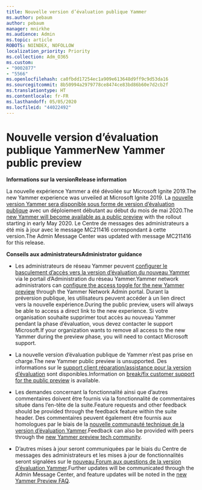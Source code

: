 ```yaml
---
title: Nouvelle version d’évaluation publique Yammer
ms.author: pebaum
author: pebaum
manager: mnirkhe
ms.audience: Admin
ms.topic: article
ROBOTS: NOINDEX, NOFOLLOW
localization_priority: Priority
ms.collection: Adm_O365
ms.custom:
- "9002877"
- "5566"
ms.openlocfilehash: ca0fbdd17254ec1a909e613648d9ff9c9d53da16
ms.sourcegitcommit: 8b50994a2979778ce8474ce83bd86b60e7d2cb2f
ms.translationtype: HT
ms.contentlocale: fr-FR
ms.lasthandoff: 05/05/2020
ms.locfileid: "44022492"
---
```

# <a name="new-yammer-public-preview"></a><span data-ttu-id="72528-102">Nouvelle version d’évaluation publique Yammer</span><span class="sxs-lookup"><span data-stu-id="72528-102">New Yammer public preview</span></span>

<span data-ttu-id="72528-103">**Informations sur la version**</span><span class="sxs-lookup"><span data-stu-id="72528-103">**Release information**</span></span>

<span data-ttu-id="72528-104">La nouvelle expérience Yammer a été dévoilée sur Microsoft Ignite 2019.</span><span class="sxs-lookup"><span data-stu-id="72528-104">The new Yammer experience was unveiled at Microsoft Ignite 2019.</span></span> <span data-ttu-id="72528-105">La [nouvelle version Yammer sera disponible sous forme de version d’évaluation publique](https://docs.microsoft.com/yammer/get-started-with-yammer/newyammer-faq) avec un déploiement débutant au début du mois de mai 2020.</span><span class="sxs-lookup"><span data-stu-id="72528-105">The [new Yammer will become available as a public preview](https://docs.microsoft.com/yammer/get-started-with-yammer/newyammer-faq) with the rollout starting in early May 2020.</span></span> <span data-ttu-id="72528-106">Le Centre de messages des administrateurs a été mis à jour avec le message MC211416 correspondant à cette version.</span><span class="sxs-lookup"><span data-stu-id="72528-106">The Admin Message Center was updated with message MC211416 for this release.</span></span>

<span data-ttu-id="72528-107">**Conseils aux administrateurs**</span><span class="sxs-lookup"><span data-stu-id="72528-107">**Administrator guidance**</span></span>

- <span data-ttu-id="72528-108">Les administrateurs de réseau Yammer peuvent [configurer le basculement d’accès vers la version d’évaluation du nouveau Yammer](https://docs.microsoft.com/yammer/get-started-with-yammer/administrative-settings-opt-in-newyammer) via le portail d’Administration du réseau Yammer.</span><span class="sxs-lookup"><span data-stu-id="72528-108">Yammer network administrators can [configure the access toggle for the new Yammer preview](https://docs.microsoft.com/yammer/get-started-with-yammer/administrative-settings-opt-in-newyammer) through the Yammer Network Admin portal.</span></span> <span data-ttu-id="72528-109">Durant la préversion publique, les utilisateurs peuvent accéder à un lien direct vers la nouvelle expérience.</span><span class="sxs-lookup"><span data-stu-id="72528-109">During the public preview, users will always be able to access a direct link to the new experience.</span></span> <span data-ttu-id="72528-110">Si votre organisation souhaite supprimer tout accès au nouveau Yammer pendant la phase d’évaluation, vous devez contacter le support Microsoft.</span><span class="sxs-lookup"><span data-stu-id="72528-110">If your organization wants to remove all access to the new Yammer during the preview phase, you will need to contact Microsoft support.</span></span>

- <span data-ttu-id="72528-111">La nouvelle version d’évaluation publique de Yammer n’est pas prise en charge.</span><span class="sxs-lookup"><span data-stu-id="72528-111">The new Yammer public preview is unsupported.</span></span> <span data-ttu-id="72528-112">Des informations sur le [support client réparation/assistance pour la version d’évaluation](https://docs.microsoft.com/yammer/get-started-with-yammer/newyammer-faq#yammer-preview-customer-support) sont disponibles.</span><span class="sxs-lookup"><span data-stu-id="72528-112">Information on [break/fix customer support for the public preview](https://docs.microsoft.com/yammer/get-started-with-yammer/newyammer-faq#yammer-preview-customer-support) is available.</span></span>

- <span data-ttu-id="72528-113">Les demandes concernant la fonctionnalité ainsi que d’autres commentaires doivent être fournis via la fonctionnalité de commentaires située dans l’en-tête de la suite.</span><span class="sxs-lookup"><span data-stu-id="72528-113">Feature requests and other feedback should be provided through the feedback feature within the suite header.</span></span> <span data-ttu-id="72528-114">Des commentaires peuvent également être fournis aux homologues par le biais de la [nouvelle communauté technique de la version d’évaluation Yammer](https://techcommunity.microsoft.com/t5/new-yammer-preview/bd-p/NewYammerPreview).</span><span class="sxs-lookup"><span data-stu-id="72528-114">Feedback can also be provided with peers through the [new Yammer preview tech community](https://techcommunity.microsoft.com/t5/new-yammer-preview/bd-p/NewYammerPreview).</span></span>

- <span data-ttu-id="72528-115">D’autres mises à jour seront communiquées par le biais du Centre de messages des administrateurs et les mises à jour de fonctionnalités seront signalées sur le [nouveau Forum aux questions de la version d’évaluation Yammer](https://docs.microsoft.com/yammer/get-started-with-yammer/newyammer-faq).</span><span class="sxs-lookup"><span data-stu-id="72528-115">Further updates will be communicated through the Admin Message Center, and feature updates will be noted in the [new Yammer Preview FAQ](https://docs.microsoft.com/yammer/get-started-with-yammer/newyammer-faq).</span></span>
